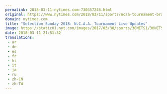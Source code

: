 ```yaml
---
permalink: 2018-03-11-nytimes.com-730357246.html
original: https://www.nytimes.com/2018/03/11/sports/ncaa-tournament-bracket-selection-sunday.html?partner=rss&amp;emc=rss
domain: nytimes.com
title: "Selection Sunday 2018: N.C.A.A. Tournament Live Updates"
image: https://static01.nyt.com/images/2017/03/30/sports/30NETS1/30NETS1-mediumThreeByTwo440.jpg
date: 2018-03-11 21:51:32
translations: 
 - ar
 - de
 - es
 - fr
 - hi
 - it
 - ja
 - ru
 - zh-CN
 - zh-TW
---
```



